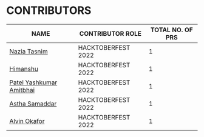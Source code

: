 # CONTRIBUTORS

| NAME                                                                 | CONTRIBUTOR ROLE    | TOTAL NO. OF PRS | 
| -------------------------------------------------------------------- | ------------------- | ---------------- |
| [Nazia Tasnim](https://github.com/appledora)                         | HACKTOBERFEST 2022  |        1         |
| [Himanshu](https://github.com/itshypon)                              | HACKTOBERFEST 2022  |        1         |
| [Patel Yashkumar Amitbhai](https://github.com/patelyash5208)         | HACKTOBERFEST 2022  |        1         |
| [Astha Samaddar](https://github.com/Asttttha)                        | HACKTOBERFEST 2022  |        1         |
| [Alvin Okafor](https://github.com/alvinokafor)                       | HACKTOBERFEST 2022  |        1         |
